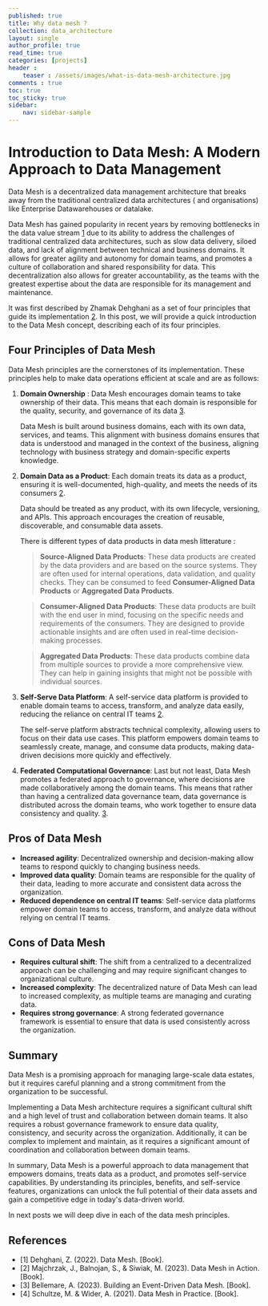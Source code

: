 ```yaml
---
published: true
title: Why data mesh ?
collection: data_architecture
layout: single
author_profile: true
read_time: true
categories: [projects]
header :
    teaser : /assets/images/what-is-data-mesh-architecture.jpg
comments : true
toc: true
toc_sticky: true
sidebar:
    nav: sidebar-sample
---
```


# Introduction to Data Mesh: A Modern Approach to Data Management

Data Mesh is a decentralized data management architecture that breaks away from the traditional centralized data architectures ( and organisations) like Enterprise Datawarehouses or datalake.

Data Mesh has gained popularity in recent years by removing bottlenecks in the data value stream [1](#Dehghani2022) due to its ability to address the challenges of traditional centralized data architectures, such as slow data delivery, siloed data, and lack of alignment between technical and business domains. It allows for greater agility and autonomy for domain teams, and promotes a culture of collaboration and shared responsibility for data.
This decentralization also allows for greater accountability, as the teams with the greatest expertise about the data are responsible for its management and maintenance.

It was first described by Zhamak Dehghani as a set of four principles that guide its implementation [2](#Dehghani2023). In this post, we will provide a quick introduction to the Data Mesh concept, describing each of its four principles.


## Four Principles of Data Mesh

Data Mesh principles are the cornerstones of its implementation. These principles help to make data operations efficient at scale and are as follows:

1. **Domain Ownership** : 
    Data Mesh encourages domain teams to take ownership of their data. This means that each domain is responsible for the quality, security, and governance of its data [3](#Dehghani2023).

    Data Mesh is built around business domains, each with its own data, services, and teams. This alignment with business domains ensures that data is understood and managed in the context of the business, aligning technology with business strategy and domain-specific experts knowledge.



2. **Domain Data as a Product**: 
    Each domain treats its data as a product, ensuring it is well-documented, high-quality, and meets the needs of its consumers [2](#Dehghani2023).

    Data should be treated as any product, with its own lifecycle, versioning, and APIs. This approach encourages the creation of reusable, discoverable, and consumable data assets.

    There is different types of data products in data mesh litterature :

    > **Source-Aligned Data Products**: These data products are created by the data providers and are based on the source systems. They are often used for internal operations, data validation, and quality checks. They can be consumed to feed **Consumer-Aligned Data Products** or **Aggregated Data Products**.

    > **Consumer-Aligned Data Products**: These data products are built with the end user in mind, focusing on the specific needs and requirements of the consumers. They are designed to provide actionable insights and are often used in real-time decision-making processes.

    > **Aggregated Data Products**: These data products combine data from multiple sources to provide a more comprehensive view. They can help in gaining insights that might not be possible with individual sources.




3. **Self-Serve Data Platform**: 
    A self-service data platform is provided to enable domain teams to access, transform, and analyze data easily, reducing the reliance on central IT teams [2](#Dehghani2023).

    The self-serve platform abstracts technical complexity, allowing users to focus on their data use cases. This platform empowers domain teams to seamlessly create, manage, and consume data products, making data-driven decisions more quickly and effectively.


4. **Federated Computational Governance**: 
    Last but not least, Data Mesh promotes a federated approach to governance, where decisions are made collaboratively among the domain teams. This means that rather than having a centralized data governance team, data governance is distributed across the domain teams, who work together to ensure data consistency and quality. [3](#Dehghani2023).



## Pros of Data Mesh

- **Increased agility**: Decentralized ownership and decision-making allow teams to respond quickly to changing business needs.
- **Improved data quality**: Domain teams are responsible for the quality of their data, leading to more accurate and consistent data across the organization.
- **Reduced dependence on central IT teams**: Self-service data platforms empower domain teams to access, transform, and analyze data without relying on central IT teams.

## Cons of Data Mesh

- **Requires cultural shift**: The shift from a centralized to a decentralized approach can be challenging and may require significant changes to organizational culture.
- **Increased complexity**: The decentralized nature of Data Mesh can lead to increased complexity, as multiple teams are managing and curating data.
- **Requires strong governance**: A strong federated governance framework is essential to ensure that data is used consistently across the organization.


## Summary


Data Mesh is a promising approach for managing large-scale data estates, but it requires careful planning and a strong commitment from the organization to be successful.

Implementing a Data Mesh architecture requires a significant cultural shift and a high level of trust and collaboration between domain teams. It also requires a robust governance framework to ensure data quality, consistency, and security across the organization. Additionally, it can be complex to implement and maintain, as it requires a significant amount of coordination and collaboration between domain teams.

In summary, Data Mesh is a powerful approach to data management that empowers domains, treats data as a product, and promotes self-service capabilities. By understanding its principles, benefits, and self-service features, organizations can unlock the full potential of their data assets and gain a competitive edge in today's data-driven world.


In next posts we will deep dive in each of the data mesh principles.

## References

- [1] Dehghani, Z. (2022). Data Mesh. [Book].
- [2] Majchrzak, J., Balnojan, S., & Siwiak, M. (2023). Data Mesh in Action. [Book].
- [3] Bellemare, A. (2023). Building an Event-Driven Data Mesh. [Book].
- [4] Schultze, M. & Wider, A. (2021). Data Mesh in Practice. [Book].
